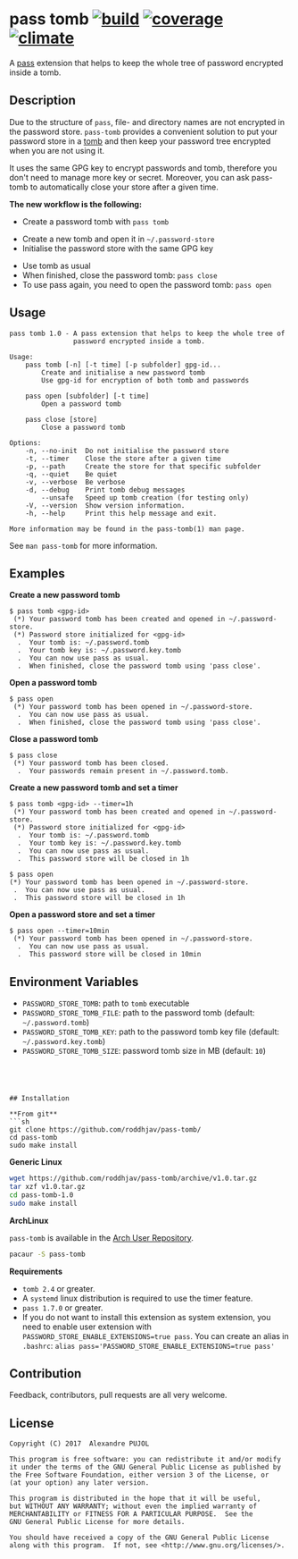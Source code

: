 # pass tomb [![build][build-img]][build-url] [![coverage][cover-img]][cover-url] [![climate][clima-img]][clima-url]

A [pass](https://www.passwordstore.org/) extension that helps to keep the whole tree of password encrypted inside a tomb.

## Description

Due to the structure of `pass`, file- and directory names are not encrypted in the password store. `pass-tomb` provides a convenient solution to put your password store in a [tomb][github-tomb] and then keep your password tree encrypted when you are not using it.

It uses the same GPG key to encrypt passwords and tomb, therefore you don't need to manage more key or secret. Moreover, you can ask pass-tomb to automatically close your store after a given time.

**The new workflow is the following:**
* Create a password tomb with `pass tomb`
 - Create a new tomb and open it in `~/.password-store`
 - Initialise the password store with the same GPG key
* Use tomb as usual
* When finished, close the password tomb: `pass close`
* To use pass again, you need to open the password tomb: `pass open`

## Usage

```
pass tomb 1.0 - A pass extension that helps to keep the whole tree of
                password encrypted inside a tomb.

Usage:
    pass tomb [-n] [-t time] [-p subfolder] gpg-id...
        Create and initialise a new password tomb
        Use gpg-id for encryption of both tomb and passwords

    pass open [subfolder] [-t time]
        Open a password tomb

    pass close [store]
        Close a password tomb

Options:
    -n, --no-init  Do not initialise the password store
    -t, --timer    Close the store after a given time
    -p, --path     Create the store for that specific subfolder
    -q, --quiet    Be quiet
    -v, --verbose  Be verbose
    -d, --debug    Print tomb debug messages
        --unsafe   Speed up tomb creation (for testing only)
    -V, --version  Show version information.
    -h, --help     Print this help message and exit.

More information may be found in the pass-tomb(1) man page.
```

See `man pass-tomb` for more information.

## Examples

**Create a new password tomb**
```
$ pass tomb <gpg-id>
 (*) Your password tomb has been created and opened in ~/.password-store.
 (*) Password store initialized for <gpg-id>
  .  Your tomb is: ~/.password.tomb
  .  Your tomb key is: ~/.password.key.tomb
  .  You can now use pass as usual.
  .  When finished, close the password tomb using 'pass close'.
```

**Open a password tomb**
```
$ pass open
 (*) Your password tomb has been opened in ~/.password-store.
  .  You can now use pass as usual.
  .  When finished, close the password tomb using 'pass close'.
```

**Close a password tomb**
```
$ pass close
 (*) Your password tomb has been closed.
  .  Your passwords remain present in ~/.password.tomb.
```

**Create a new password tomb and set a timer**
```
$ pass tomb <gpg-id> --timer=1h
 (*) Your password tomb has been created and opened in ~/.password-store.
 (*) Password store initialized for <gpg-id>
  .  Your tomb is: ~/.password.tomb
  .  Your tomb key is: ~/.password.key.tomb
  .  You can now use pass as usual.
  .  This password store will be closed in 1h
```

```
$ pass open
(*) Your password tomb has been opened in ~/.password-store.
 .  You can now use pass as usual.
 .  This password store will be closed in 1h
```

**Open a password store and set a timer**
```
$ pass open --timer=10min
 (*) Your password tomb has been opened in ~/.password-store.
  .  You can now use pass as usual.
  .  This password store will be closed in 10min
```

## Environment Variables

* `PASSWORD_STORE_TOMB`: path to `tomb` executable
* `PASSWORD_STORE_TOMB_FILE`: path to the password tomb (default: `~/.password.tomb`)
* `PASSWORD_STORE_TOMB_KEY`: path to the password tomb key file (default: `~/.password.key.tomb`)
* `PASSWORD_STORE_TOMB_SIZE`: password tomb size in MB (default: `10`)


```




## Installation

**From git**
```sh
git clone https://github.com/roddhjav/pass-tomb/
cd pass-tomb
sudo make install
```

**Generic Linux**
```sh
wget https://github.com/roddhjav/pass-tomb/archive/v1.0.tar.gz
tar xzf v1.0.tar.gz
cd pass-tomb-1.0
sudo make install
```

**ArchLinux**

`pass-tomb` is available in the [Arch User Repository][aur].
```sh
pacaur -S pass-tomb
```

**Requirements**
* `tomb 2.4` or greater.
* A `systemd` linux distribution is required to use the timer feature.
* `pass 1.7.0` or greater.
* If you do not want to install this extension as system extension, you need to
enable user extension with `PASSWORD_STORE_ENABLE_EXTENSIONS=true pass`. You can
create an alias in `.bashrc`: `alias pass='PASSWORD_STORE_ENABLE_EXTENSIONS=true pass'`


## Contribution
Feedback, contributors, pull requests are all very welcome.


## License

    Copyright (C) 2017  Alexandre PUJOL

    This program is free software: you can redistribute it and/or modify
    it under the terms of the GNU General Public License as published by
    the Free Software Foundation, either version 3 of the License, or
    (at your option) any later version.

    This program is distributed in the hope that it will be useful,
    but WITHOUT ANY WARRANTY; without even the implied warranty of
    MERCHANTABILITY or FITNESS FOR A PARTICULAR PURPOSE.  See the
    GNU General Public License for more details.

    You should have received a copy of the GNU General Public License
    along with this program.  If not, see <http://www.gnu.org/licenses/>.

[build-img]: https://travis-ci.org/roddhjav/pass-tomb.svg?branch=master
[build-url]: https://travis-ci.org/roddhjav/pass-tomb
[cover-img]: https://coveralls.io/repos/github/roddhjav/pass-tomb/badge.svg?branch=master
[cover-url]: https://coveralls.io/github/roddhjav/pass-tomb?branch=master
[clima-img]: https://codeclimate.com/github/roddhjav/pass-tomb/badges/gpa.svg
[clima-url]: https://codeclimate.com/github/roddhjav/pass-tomb

[github-tomb]: https://github.com/dyne/Tomb
[aur]: https://aur.archlinux.org/packages/pass-tomb
